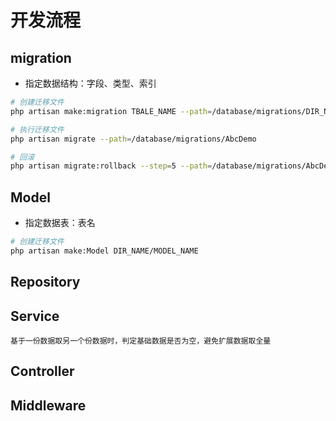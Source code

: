 # 开发流程

## migration

* 指定数据结构：字段、类型、索引

```bash
# 创建迁移文件
php artisan make:migration TBALE_NAME --path=/database/migrations/DIR_NAME

# 执行迁移文件
php artisan migrate --path=/database/migrations/AbcDemo

# 回滚
php artisan migrate:rollback --step=5 --path=/database/migrations/AbcDemo
```

## Model

* 指定数据表：表名

```bash
# 创建迁移文件
php artisan make:Model DIR_NAME/MODEL_NAME 
```

## Repository

## Service

```danger
基于一份数据取另一个份数据时，判定基础数据是否为空，避免扩展数据取全量
```

## Controller

## Middleware
